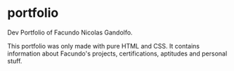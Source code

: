 # portfolio
Dev Portfolio of Facundo Nicolas Gandolfo.

This portfolio was only made with pure HTML and CSS. It contains information about Facundo's projects, certifications, aptitudes and personal stuff.
